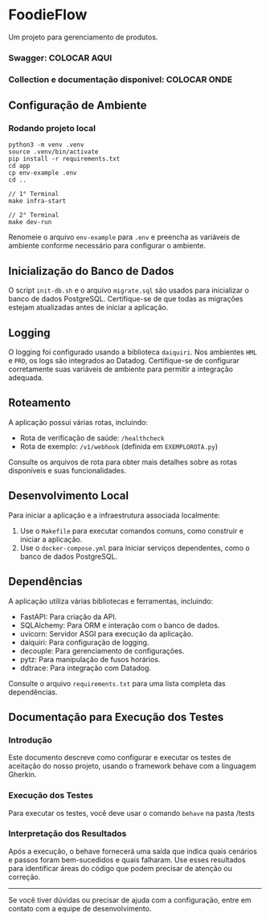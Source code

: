 # FoodieFlow
Um projeto para gerenciamento de produtos.

### Swagger: COLOCAR AQUI 
### Collection e documentação disponivel: COLOCAR ONDE

## Configuração de Ambiente
### Rodando projeto local

```
python3 -m venv .venv
source .venv/bin/activate
pip install -r requirements.txt
cd app
cp env-example .env
cd ..
 
// 1° Terminal
make infra-start

// 2° Terminal
make dev-run
```


Renomeie o arquivo `env-example` para `.env` e preencha as variáveis de ambiente conforme necessário para configurar o ambiente.

## Inicialização do Banco de Dados

O script `init-db.sh` e o arquivo `migrate.sql` são usados para inicializar o banco de dados PostgreSQL. Certifique-se de que todas as migrações estejam atualizadas antes de iniciar a aplicação.

## Logging

O logging foi configurado usando a biblioteca `daiquiri`. Nos ambientes `HML` e `PRD`, os logs são integrados ao Datadog. Certifique-se de configurar corretamente suas variáveis de ambiente para permitir a integração adequada.

## Roteamento

A aplicação possui várias rotas, incluindo:

- Rota de verificação de saúde: `/healthcheck`
- Rota de exemplo: `/v1/webhook` (definida em `EXEMPLOROTA.py`)

Consulte os arquivos de rota para obter mais detalhes sobre as rotas disponíveis e suas funcionalidades.

## Desenvolvimento Local

Para iniciar a aplicação e a infraestrutura associada localmente:

1. Use o `Makefile` para executar comandos comuns, como construir e iniciar a aplicação.
2. Use o `docker-compose.yml` para iniciar serviços dependentes, como o banco de dados PostgreSQL.

## Dependências

A aplicação utiliza várias bibliotecas e ferramentas, incluindo:

- FastAPI: Para criação da API.
- SQLAlchemy: Para ORM e interação com o banco de dados.
- uvicorn: Servidor ASGI para execução da aplicação.
- daiquiri: Para configuração de logging.
- decouple: Para gerenciamento de configurações.
- pytz: Para manipulação de fusos horários.
- ddtrace: Para integração com Datadog.

Consulte o arquivo `requirements.txt` para uma lista completa das dependências.


## Documentação para Execução dos Testes
### Introdução
Este documento descreve como configurar e executar os testes de aceitação do nosso projeto, usando o framework behave com a linguagem Gherkin.

### Execução dos Testes
Para executar os testes, você deve usar o comando `behave` na pasta /tests

### Interpretação dos Resultados
Após a execução, o behave fornecerá uma saída que indica quais cenários e passos foram bem-sucedidos e quais falharam. Use esses resultados para identificar áreas do código que podem precisar de atenção ou correção.

---

Se você tiver dúvidas ou precisar de ajuda com a configuração, entre em contato com a equipe de desenvolvimento.
